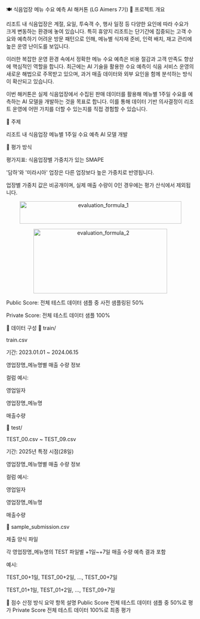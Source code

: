 🍽 식음업장 메뉴 수요 예측 AI 해커톤 (LG Aimers 7기)
📝 프로젝트 개요

리조트 내 식음업장은 계절, 요일, 투숙객 수, 행사 일정 등 다양한 요인에 따라 수요가 크게 변동하는 환경에 놓여 있습니다.
특히 휴양지 리조트는 단기간에 집중되는 고객 수요와 예측하기 어려운 방문 패턴으로 인해, 메뉴별 식자재 준비, 인력 배치, 재고 관리에 높은 운영 난이도를 보입니다.

이러한 복잡한 운영 환경 속에서 정확한 메뉴 수요 예측은 비용 절감과 고객 만족도 향상에 핵심적인 역할을 합니다.
최근에는 AI 기술을 활용한 수요 예측이 식음 서비스 운영의 새로운 해법으로 주목받고 있으며, 과거 매출 데이터와 외부 요인을 함께 분석하는 방식이 확산되고 있습니다.

이번 해커톤은 실제 식음업장에서 수집된 판매 데이터를 활용해 메뉴별 1주일 수요를 예측하는 AI 모델을 개발하는 것을 목표로 합니다.
이를 통해 데이터 기반 의사결정이 리조트 운영에 어떤 가치를 더할 수 있는지를 직접 경험할 수 있습니다.

📌 주제

리조트 내 식음업장 메뉴별 1주일 수요 예측 AI 모델 개발

🧮 평가 방식

평가지표: 식음업장별 가중치가 있는 SMAPE

'담하'와 '미라시아' 업장은 다른 업장보다 높은 가중치로 반영됩니다.

업장별 가중치 값은 비공개이며, 실제 매출 수량이 0인 경우에는 평가 산식에서 제외됩니다.

<p align="center"> <img width="433" height="60" alt="evaluation_formula_1" src="https://github.com/user-attachments/assets/faf4c249-731e-4110-b71e-468b177c76b9" /> </p> <p align="center"> <img width="358" height="173" alt="evaluation_formula_2" src="https://github.com/user-attachments/assets/1112fbdc-a42b-4290-a22c-dcdb76e318fc" /> </p>

Public Score: 전체 테스트 데이터 샘플 중 사전 샘플링된 50%

Private Score: 전체 테스트 데이터 샘플 100%

📂 데이터 구성
📁 train/

train.csv

기간: 2023.01.01 ~ 2024.06.15

영업장명_메뉴명별 매출 수량 정보

컬럼 예시:

영업일자

영업장명_메뉴명

매출수량

📁 test/

TEST_00.csv ~ TEST_09.csv

기간: 2025년 특정 시점(28일)

영업장명_메뉴명별 매출 수량 정보

컬럼 예시:

영업일자

영업장명_메뉴명

매출수량

📄 sample_submission.csv

제출 양식 파일

각 영업장명_메뉴명의 TEST 파일별 +1일~+7일 매출 수량 예측 결과 포함

예시:

TEST_00+1일, TEST_00+2일, ..., TEST_00+7일

TEST_01+1일, TEST_01+2일, ..., TEST_09+7일

🏁 점수 산정 방식 요약
항목	설명
Public Score	전체 테스트 데이터 샘플 중 50%로 평가
Private Score	전체 테스트 데이터 100%로 최종 평가
